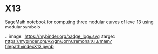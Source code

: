 # X13
SageMath notebook for computing three modular curves of level 13 using modular symbols

.. image:: https://mybinder.org/badge_logo.svg
 :target: https://mybinder.org/v2/gh/JohnCremona/X13/main?filepath=indexX13.ipynb
